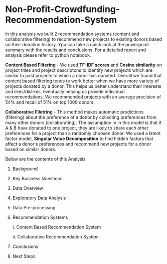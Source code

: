 # Non-Profit-Crowdfunding-Recommendation-System

In this analysis we built 2 recommendation systems (content and collaborative filtering) to recommend new projects to existing donors based on their donation history. Ypu can take a quick look at the powerpoint summary with the results and conclusions. For a detailed report and analysis please refer to python notebook.

**Content Based Filtering** - We used **TF-IDF scores** and **Cosine similarity** on project titles and project descriptons to identify new projects which are similar to past projects to which a donor has donated. Overall we found that content based filtering tends to work better when we have more variety of projects donated by a donor. This helps us better understand their interests and likes/dislikes, eventually helping us provide individual recommendations. We recommended projects with an average precision of 54% and recall of 51% on top 1000 donors. 

**Collaborative Filetring** - This method makes automatic predictions (filtering) about the preference of a donor by collecting preferences from many other donors (collaborating). The assumption in in this model is that if A & B have donated to one project, they are likely to share each other preferences for a project than a randomly choosen donor. We used a latent factor model, **Singular Value Decomposition** to find hidden factors that affect a donor's preferences and recommend new projects for a donor based on similar donors.


Below are the contents of this Analysis

1. Background
2. Key Business Questions
3. Data Overview
4. Exploratory Data Analysis
5. Data Pre-processing
6. Recommendation Systems

    i. Content Based Recommendation System
  
    ii. Collaborative Recommendation System
  
7. Conclusions
8. Next Steps
